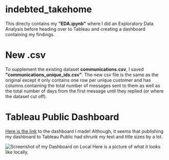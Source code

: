 # indebted_takehome
This directy contains my **"EDA.ipynb"** where I did an Exploratory Data Analysis before heading over to Tableau and creating a dashboard containing my findings. 

# New .csv
To supplement the existing dataset **communications.csv**, I saved **"communications_unique_ids.csv"**. The new csv file is the same as the original except it only contains one row per unique customer and has columns containing the total number of messages sent to them as well as the total number of days from the first message until they replied (or where the dataset cut off).

# Tableau Public Dashboard
[Here is the link](https://public.tableau.com/app/profile/keith.santos/viz/slimmed_indebted/FinalInDebtedDashboard-Santos?publish=yes) to the dashboard I made! Although, it seems that publishing my dashboard to Tableau Public had shrunk my text and title sizes by a lot. 

![Screenshot of my Dashboard on Local](https://drive.google.com/file/d/1suojPXtzZb8zH0p8JiG0H08f9ThSlO8C/view?usp=sharing) Here is a picture of what it looks like locally.